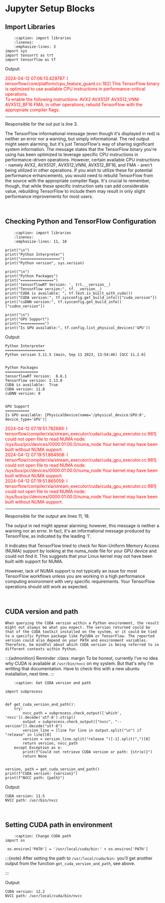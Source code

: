 # Jupyter Setup Blocks

## Import Libraries

```{code-block} python
    :caption: import libraries
    :linenos:
    :emphasize-lines: 3
import sys
import tensorrt as trt
import tensorflow as tf
```

Output:
<p style="color: red;">
2024-04-12 07:06:13.429787: I tensorflow/core/platform/cpu_feature_guard.cc:182] This TensorFlow binary is optimized to use available CPU instructions in performance-critical operations.<br/>
To enable the following instructions: AVX2 AVX512F AVX512_VNNI AVX512_BF16 FMA, in other operations, rebuild TensorFlow with the appropriate compiler flags.
</p>

---
Responsible for the out put is line 3.

The TensorFlow informational message (even though it's displayed in red) is neither an error nor a warning, but simply informational. The red output might seem alarming, but it's just TensorFlow's way of sharing significant system information. The message states that the TensorFlow binary you're using has been optimized to leverage specific CPU instructions in performance-driven operations. However, certain available CPU instructions - namely AVX2, AVX512F, AVX512_VNNI, AVX512_BF16, and FMA - aren't being utilized in other operations. If you wish to utilize these for potential performance enhancements, you would need to rebuild TensorFlow from the source with the appropriate compiler flags. It's crucial to remember, though, that while these specific instruction sets can add considerable value, rebuilding TensorFlow to include them may result in only slight performance improvements for most users.

<br>

## Checking Python and TensorFlow Configuration

```{code-block} python
    :caption: import libraries
    :linenos:
    :emphasize-lines: 11, 18
    
print("\n")
print("Python Interpreter")
print("==================")
print("Python version", sys.version)

print("\n")
print("Python Packages")
print("===============")
print('tensorflowRT Version: ', trt.__version__)
print("TensorFlow version:", tf.__version__)
print("CUDA is available: ", tf.test.is_built_with_cuda())
print("CUDA version:", tf.sysconfig.get_build_info()["cuda_version"])
print("cuDNN version:", tf.sysconfig.get_build_info()["cudnn_version"])

print("\n")
print("GPU Support")
print("===========")
print("Is GPU available:", tf.config.list_physical_devices('GPU'))
```

Output:

    Python Interpreter  
    ==================  
    Python version 3.11.5 (main, Sep 11 2023, 13:54:46) [GCC 11.2.0]  
    
    
    Python Packages  
    ===============
    tensorflowRT Version:  8.6.1  
    TensorFlow version: 2.13.0  
    CUDA is available:  True  
    CUDA version: 11.8  
    cuDNN version: 8  
    
    
    GPU Support  
    ===========
    Is GPU available: [PhysicalDevice(name='/physical_device:GPU:0', device_type='GPU')]  
    
<p style="color: red;">
2024-04-12 07:19:51.782689: I tensorflow/compiler/xla/stream_executor/cuda/cuda_gpu_executor.cc:981] could not open file to read NUMA node: /sys/bus/pci/devices/0000:01:00.0/numa_node
Your kernel may have been built without NUMA support. <br>
2024-04-12 07:19:51.864908: I tensorflow/compiler/xla/stream_executor/cuda/cuda_gpu_executor.cc:981] could not open file to read NUMA node: /sys/bus/pci/devices/0000:01:00.0/numa_node
Your kernel may have been built without NUMA support. <br>
2024-04-12 07:19:51.865059: I tensorflow/compiler/xla/stream_executor/cuda/cuda_gpu_executor.cc:981] could not open file to read NUMA node: /sys/bus/pci/devices/0000:01:00.0/numa_node
Your kernel may have been built without NUMA support. <br>
</p>

---

Responsible for the output are lines 11, 18.

The output in red might appear alarming; however, this message is neither a warning nor an error. In fact, it's an informational message produced by TensorFlow, as indicated by the leading 'I'.

It indicates that TensorFlow tried to check for Non-Uniform Memory Access (NUMA) support by looking at the numa_node file for your GPU device and could not find it. This suggests that your Linux kernel may not have been built with support for NUMA.

However, lack of NUMA support is not typically an issue for most TensorFlow workflows unless you are working in a high performance computing environment with very specific requirements. Your TensorFlow operations should still work as expected.


<br>

## CUDA version and path

```{attention}
When querying the CUDA version within a Python environment, the result might not always be what you expect. The version returned could be that of the CUDA toolkit installed on the system, or it could be tied to a specific Python package like PyCUDA or TensorFlow. The reported version could also depend on your PATH and environment variables. Therefore, be mindful about which CUDA version is being referred to in different contexts within Python.
```

 :::{admonition} Reminder
    :class: margin
    To be honest, currently I've no idea why CUDA is available at `/usr/bin/nvcc` on my system. But that's why I'm writting that documentation. Have to check this with a new ubuntu installation, next time.
 :::

```{code-block} python
    :caption: Get CUDA version and path

import subprocess


def get_cuda_version_and_path():
    try:
        nvcc_path = subprocess.check_output(['which', 'nvcc']).decode('utf-8').strip()
        output = subprocess.check_output(["nvcc", "--version"]).decode("utf-8")
        version_line = [line for line in output.split("\n") if "release" in line][0]
        version = version_line.split("release ")[-1].split(",")[0]
        return version, nvcc_path
    except Exception as e:
        print(f"Could not retrieve CUDA version or path: {str(e)}")
        return None


version, path = get_cuda_version_and_path()
print(f"CUDA version: {version}")
print(f"NVCC path: {path}")
```
Output:

    CUDA version: 11.5  
    NVCC path: /usr/bin/nvcc

<br>

## Setting CUDA path in environment

```{code-block} python
    :caption: Change CUDA path
import os

 os.environ['PATH'] = '/usr/local/cuda/bin:' + os.environ['PATH']
```

:::{note}
After setting the path to `/usr/local/cuda/bin:` you'll get another output from the function `get_cuda_version_and_path`, see above.

:::

Output:

    CUDA version: 12.2
    NVCC path: /usr/local/cuda/bin/nvcc

